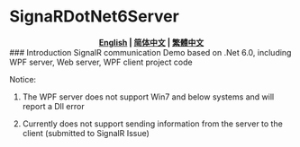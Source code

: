 # SignaRDotNet6Server
<div align="center">
<strong><a href="README.md">English</a> | <a href="README.zh-CN.md">简体中文</a> | <a href="README.zh-Hant.md">繁體中文</a></strong>
</div>
### Introduction
SignalR communication Demo based on .Net 6.0, including WPF server, Web server, WPF client project code

Notice:

1. The WPF server does not support Win7 and below systems and will report a Dll error

2. Currently does not support sending information from the server to the client (submitted to SignalR Issue)
